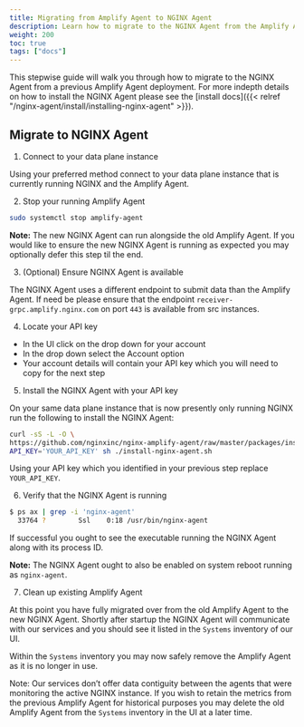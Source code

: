 ```yaml
---
title: Migrating from Amplify Agent to NGINX Agent
description: Learn how to migrate to the NGINX Agent from the Amplify Agent.
weight: 200
toc: true
tags: ["docs"]
---
```


This stepwise guide will walk you through how to migrate to the NGINX Agent from a previous Amplify Agent deployment. For more indepth details on how to install the NGINX Agent please see the [install docs]({{< relref "/nginx-agent/install/installing-nginx-agent" >}}).

## Migrate to NGINX Agent

1. Connect to your data plane instance

Using your preferred method connect to your data plane instance that is currently running NGINX and the Amplify Agent.

2. Stop your running Amplify Agent

```bash
sudo systemctl stop amplify-agent
```

**Note:** The new NGINX Agent can run alongside the old Amplify Agent. If you would like to ensure the new NGINX Agent is running as expected you may optionally defer this step til the end.

3. (Optional) Ensure NGINX Agent is available

The NGINX Agent uses a different endpoint to submit data than the Amplify Agent. If need be please ensure that the endpoint `receiver-grpc.amplify.nginx.com` on port `443` is available from src instances.

4. Locate your API key

* In the UI click on the drop down for your account
* In the drop down select the Account option
* Your account details will contain your API key which you will need to copy for the next step

5. Install the NGINX Agent with your API key

On your same data plane instance that is now presently only running NGINX run the following to install the NGINX Agent:

```bash
curl -sS -L -O \
https://github.com/nginxinc/nginx-amplify-agent/raw/master/packages/install-nginx-agent.sh && \
API_KEY='YOUR_API_KEY' sh ./install-nginx-agent.sh
```
Using your API key which you identified in your previous step replace `YOUR_API_KEY`.

6. Verify that the NGINX Agent is running

```bash
$ ps ax | grep -i 'nginx-agent'
  33764 ?        Ssl    0:18 /usr/bin/nginx-agent
```

If successful you ought to see the executable running the NGINX Agent along with its process ID.

**Note:** The NGINX Agent ought to also be enabled on system reboot running as `nginx-agent`.

7. Clean up existing Amplify Agent

At this point you have fully migrated over from the old Amplify Agent to the new NGINX Agent. Shortly after startup the NGINX Agent will communicate with our services and you should see it listed in the `Systems` inventory of our UI.

Within the `Systems` inventory you may now safely remove the Amplify Agent as it is no longer in use.

Note: Our services don’t offer data contiguity between the agents that were monitoring the active NGINX instance. If you wish to retain the metrics from the previous Amplify Agent for historical purposes you may delete the old Amplify Agent from the `Systems` inventory in the UI at a later time.
